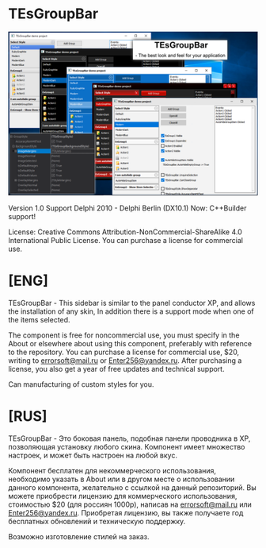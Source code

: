 # TEsGroupBar

![Logo](Logo.png)

Version 1.0
Support Delphi 2010 - Delphi Berlin (DX10.1)
Now: C++Builder support!

License: 
Creative Commons Attribution-NonCommercial-ShareAlike 4.0 International Public License.
You can purchase a license for commercial use.

[ENG]
====================================
TEsGroupBar - This sidebar is similar to the panel conductor XP, and allows the installation of any skin, In addition there is a support mode when one of the items selected.

The component is free for noncommercial use, you must specify in the About or elsewhere about using this component, preferably with reference to the repository. You can purchase a license for commercial use, $20, writing to errorsoft@mail.ru or Enter256@yandex.ru.
After purchasing a license, you also get a year of free updates and technical support.

Can manufacturing of custom styles for you.

[RUS]
====================================
TEsGroupBar - Это боковая панель, подобная панели проводника в XP, позволяющая установку любого скина.
Компонент имеет множество настроек, и может быть настроен на любой вкус.

Компонент бесплатен для некоммерческого использования, необходимо указать в About или в другом месте 
о использовании данного компонента, желательно с ссылкой на данный репозиторий.
Вы можете приобрести лицензию для коммерческого использования, стоимостью $20 (для россиян 1000р), написав на errorsoft@mail.ru или Enter256@yandex.ru.
Приобретая лицензию, вы также получаете год бесплатных обновлений и техническую поддержку.

Возможно изготовление стилей на заказ.
